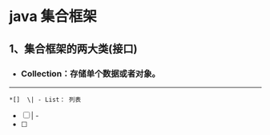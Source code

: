 # **java 集合框架**

## 1、集合框架的两大类\(接口\)

* ### Collection：存储单个数据或者对象。

---

    *[]  \| - List： 列表
* [ ] \| - 
* [ ] 


